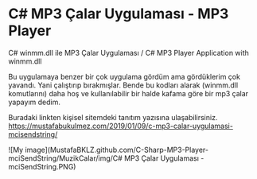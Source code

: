 # C# MP3 Çalar Uygulaması - MP3 Player
 C# winmm.dll ile MP3 Çalar Uygulaması / C# MP3 Player Application with winmm.dll

Bu uygulamaya benzer bir çok uygulama gördüm ama gördüklerim çok yavandı. Yani çalıştırıp bırakmışlar. 
Bende bu kodları alarak (winmm.dll komutlarını) daha hoş ve kullanılabilir bir halde kafama göre bir mp3 çalar 
yapayım dedim. 

Buradaki linkten kişisel sitemdeki tanıtım yazısına ulaşabilirsiniz.
https://mustafabukulmez.com/2019/01/09/c-mp3-calar-uygulamasi-mcisendstring/

![My image](MustafaBKLZ.github.com/C-Sharp-MP3-Player-mciSendString/MuzikCalar/img/C# MP3 Çalar Uygulaması - mciSendString.PNG)

